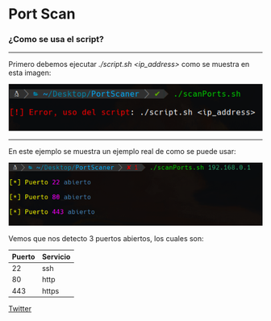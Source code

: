 # Port Scan

### ¿Como se usa el script?

----

Primero debemos ejecutar *./script.sh <ip_address>* como se muestra en esta imagen:

![uso](/images/image1.png)

----

En este ejemplo se muestra un ejemplo real de como se puede usar:

![ejemplo](/images/image2.png)

Vemos que nos detecto 3 puertos abiertos, los cuales son:

| Puerto | Servicio |
|--------|----------|
|   22   |	ssh    	|
|	80     |	http  	|
|	443    |  https	  |



[Twitter](https://twitter.com/Dansh2525/)
